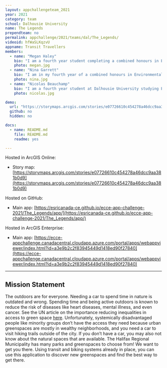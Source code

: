 ```yaml
---
layout: appchallengeteam_2021
year: 2021
category: team
school: Dalhousie University
name: The Legends
prependteam: no
permalink: appchallenge/2021/teams/dal/The_Legends/
videoid: hfWaSLKqzvU
appname: Transit Travellers
members:
  - name: "Megan Haley"
    bio: "I am a fourth year student completing a combined honours in Environmental Science and Environment, Sustainability, and Society at Dalhousie University. I am passionate about protecting the environment, and how we can re-establish our connection with the natural world. I believe GIS is a fantastic tool for making the outdoors accessible, highlighting inequalities in access to green space, and connecting technology with natural sciences through nature interpretation."
    photo: megan.jpg
  - name: "Nina Garrett"
    bio: "I am in my fourth year of a combined honours in Environmental Science and Environment, Sustainability and Society (ESS) at Dalhousie University. I am passionate about wildlife conservation and exploring the intersectionality between conservation and social systems. Over the course of my degree, I have come to appreciate the analytical power of GIS and its potential to communicate the environmental challenges we face."
    photo: nina.jpg
  - name: "Nicolas Beauchamp"
    bio: "I am a fourth year student at Dalhousie University studying Environmental Science and Environment, Sustainability and Society (ESS). My academic goals include completing my Undergraduate degree with a focus on GIS Management and Remote Sensing. When I am not mapping, I am collecting vinyl records or embarking on nature excisions along my favourite lakes year my home city of Dartmouth, Nova Scotia."
    photo: nicolas.jpg

demo:
  url: "https://storymaps.arcgis.com/stories/e07726610c454278a46dcc9aa381b0d9"
  github: no
  hidden: no

docs:
  - name: README.md
    file: README.md
    readme: yes

---
```


Hosted in ArcGIS Online:

- Story map: [https://storymaps.arcgis.com/stories/e07726610c454278a46dcc9aa381b0d9](https://storymaps.arcgis.com/stories/e07726610c454278a46dcc9aa381b0d9)

Hosted on GitHub:

- Main app: [https://esricanada-ce.github.io/ecce-app-challenge-2021/The_Legends/app/](https://esricanada-ce.github.io/ecce-app-challenge-2021/The_Legends/app/)

Hosted in ArcGIS Enterprise:

- Main app: [https://ecce-appchallenge.canadacentral.cloudapp.azure.com/portal/apps/webappviewer/index.html?id=a3e9b2c2f83945449d1418ed90f27840](https://ecce-appchallenge.canadacentral.cloudapp.azure.com/portal/apps/webappviewer/index.html?id=a3e9b2c2f83945449d1418ed90f27840)

---

## Mission Statement

The outdoors are for everyone. Needing a car to spend time in nature is outdated and wrong. Spending time and being active outdoors is known to reduce the risk of diseases like heart diseases, mental illness, and even cancer. See the UN article on the importance reducing inequalities in access to green space [here](https://www.un.org/en/chronicle/article/green-spaces-invaluable-resource-delivering-sustainable-urban-health). Unfortunately, systemically disadvantaged people like minority groups don’t have the access they need because urban greenspaces are mostly in wealthy neighborhoods, and you need a car to visit hiking trails outside of the city. If you don’t have a car, you may also not know about the natural spaces that are available. The Halifax Regional Municipality has many parks and greenspaces to choose from! We want to get you there. Using transit and biking systems already in place, you can use this application to discover new greenspaces and find the best way to get there.
